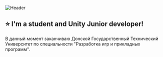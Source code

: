 ![Header](https://user-images.githubusercontent.com/80961256/176022415-ef1b1ca0-a71c-48c2-b8ae-4a9496eac0f8.gif)


## ⭐ I'm a student and Unity Junior developer!

 В данный момент заканчиваю Донской Государственный Технический Университет по специальности "Разработка игр и прикладных программ".


